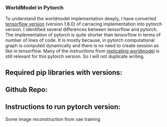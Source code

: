 ### WorldModel in Pytorch

To understand the worldmodel implementation deeply, I have converted [tensorflow version](https://github.com/hardmaru/WorldModelsExperiments) (version 1.8.0) of carracing implementation into pytorch version. I identified several differences between tensorflow and pytorch. The implementation of pytorch is quite shorter than tensorflow in terms of number of lines of code. It is mostly because, in pytorch computational graph is computed dynamically and there is no need to create session as like in tensorflow. Many of the instructions from [replicating worldmodel](https://shadekcse.wordpress.com/2019/08/02/how-to-replicate-world-model-carracing-by-training-from-scratch-on-ubuntu-18-04/) is still relevant for this pytorch version. So I will not duplicate writing.

## Required pip libraries with versions:

## Github Repo:

## Instructions to run pytorch version:

Some image reconstruction from vae training
